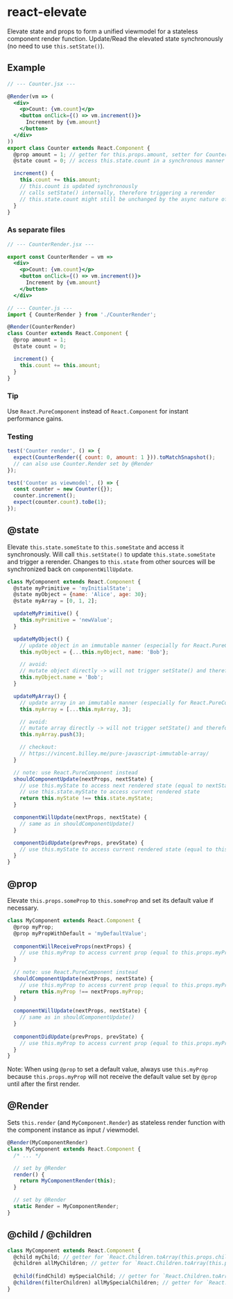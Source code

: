 # react-elevate

Elevate state and props to form a unified viewmodel for a stateless component render function. Update/Read the elevated state synchronously (no need to use `this.setState()`).

## Example

```jsx
// --- Counter.jsx ---

@Render(vm => (
  <div>
    <p>Count: {vm.count}</p>
    <button onClick={() => vm.increment()}>
      Increment by {vm.amount}
    </button>
  </div>
))
export class Counter extends React.Component {
  @prop amount = 1; // getter for this.props.amount, setter for Counter.defaultProps.amount
  @state count = 0; // access this.state.count in a synchronous manner

  increment() {
    this.count += this.amount;
    // this.count is updated synchronously
    // calls setState() internally, therefore triggering a rerender
    // this.state.count might still be unchanged by the async nature of setState()
  }
}
```

### As separate files

```jsx
// --- CounterRender.jsx ---

export const CounterRender = vm =>
  <div>
    <p>Count: {vm.count}</p>
    <button onClick={() => vm.increment()}>
      Increment by {vm.amount}
    </button>
  </div>
```

```jsx
// --- Counter.js ---
import { CounterRender } from './CounterRender';

@Render(CounterRender)
class Counter extends React.Component {
  @prop amount = 1;
  @state count = 0;

  increment() {
    this.count += this.amount;
  }
}
```

### Tip
Use `React.PureComponent` instead of `React.Component` for instant performance gains.

### Testing

```jsx
test('Counter render', () => {
  expect(CounterRender({ count: 0, amount: 1 })).toMatchSnapshot();
  // can also use Counter.Render set by @Render
});

test('Counter as viewmodel', () => {
  const counter = new Counter({});
  counter.increment();
  expect(counter.count).toBe(1);
});
```

## @state

Elevate `this.state.someState` to `this.someState` and access it synchronously. Will call `this.setState()` to update `this.state.someState` and trigger a rerender. Changes to `this.state` from other sources will be synchronized back on `componentWillUpdate`.

```js
class MyComponent extends React.Component {
  @state myPrimitive = 'myInitialState';
  @state myObject = {name: 'Alice', age: 30};
  @state myArray = [0, 1, 2];

  updateMyPrimitive() {
    this.myPrimitive = 'newValue';
  }

  updateMyObject() {
    // update object in an immutable manner (especially for React.PureComponent)
    this.myObject = {...this.myObject, name: 'Bob'};

    // avoid:
    // mutate object directly -> will not trigger setState() and therefore not rerender
    this.myObject.name = 'Bob';
  }

  updateMyArray() {
    // update array in an immutable manner (especially for React.PureComponent)
    this.myArray = [...this.myArray, 3];

    // avoid:
    // mutate array directly -> will not trigger setState() and therefore not rerender
    this.myArray.push(3);

    // checkout:
    // https://vincent.billey.me/pure-javascript-immutable-array/
  }

  // note: use React.PureComponent instead
  shouldComponentUpdate(nextProps, nextState) {
    // use this.myState to access next rendered state (equal to nextState.myState)
    // use this.state.myState to access current rendered state
    return this.myState !== this.state.myState;
  }

  componentWillUpdate(nextProps, nextState) {
    // same as in shouldComponentUpdate()
  }

  componentDidUpdate(prevProps, prevState) {
    // use this.myState to access current rendered state (equal to this.state.myState)
  }
}

```

## @prop

Elevate `this.props.someProp` to `this.someProp` and set its default value if necessary.

```js
class MyComponent extends React.Component {
  @prop myProp;
  @prop myPropWithDefault = 'myDefaultValue';
  
  componentWillReceiveProps(nextProps) {
    // use this.myProp to access current prop (equal to this.props.myProp)
  }
  
  // note: use React.PureComponent instead
  shouldComponentUpdate(nextProps, nextState) {
    // use this.myProp to access current prop (equal to this.props.myProp)
    return this.myProp !== nextProps.myProp;
  }
  
  componentWillUpdate(nextProps, nextState) {
    // same as in shouldComponentUpdate()
  }
  
  componentDidUpdate(prevProps, prevState) {
    // use this.myProp to access current prop (equal to this.props.myProp)
  }
}
```

Note: When using `@prop` to set a default value, always use `this.myProp` because `this.props.myProp` will not receive the default value set by `@prop` until after the first render.

## @Render

Sets `this.render` (and `MyComponent.Render`) as stateless render function with the component instance as input / viewmodel.

```js
@Render(MyComponentRender)
class MyComponent extends React.Component {
  /* ... */

  // set by @Render
  render() {
    return MyComponentRender(this);
  }

  // set by @Render
  static Render = MyComponentRender;
}
```

## @child / @children
```js
class MyComponent extends React.Component {
  @child myChild; // getter for `React.Children.toArray(this.props.children)[0]`
  @children allMyChildren; // getter for `React.Children.toArray(this.props.children)`
  
  @child(findChild) mySpecialChild; // getter for `React.Children.toArray(this.props.children).find(findChild)`
  @children(filterChildren) allMySpecialChildren; // getter for `React.Children.toArray(this.props.children).filter(filterChildren)`
}
```